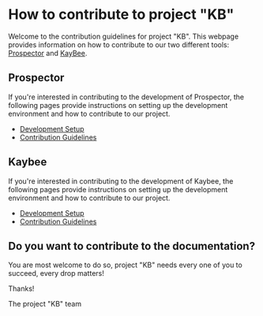 # How to contribute to project "KB"

Welcome to the contribution guidelines for project "KB". This webpage provides information on how to contribute to our two different tools: [Prospector](prospector.md) and [KayBee](kaybee.md).

## Prospector

If you're interested in contributing to the development of Prospector,
the following pages provide instructions on setting up the development environment and how to contribute to our project.

- [Development Setup](prospector/dev_setup.md)
- [Contribution Guidelines](prospector/issues.md)

## Kaybee

If you're interested in contributing to the development of Kaybee,
the following pages provide instructions on setting up the development environment and how to contribute to our project.

- [Development Setup](kaybee/dev_setup.md)
- [Contribution Guidelines](kaybee/guidelines.md)

## Do you want to contribute to the documentation?

You are most welcome to do so, project "KB" needs every one of you to succeed, every drop matters!

Thanks!

The project "KB" team
